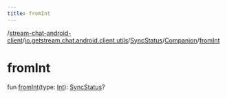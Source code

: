 ```yaml
---
title: fromInt
---
```

/[stream-chat-android-client](../../../index.md)/[io.getstream.chat.android.client.utils](../../index.md)/[SyncStatus](../index.md)/[Companion](index.md)/[fromInt](fromInt.md)  
  
  
  
# fromInt  
fun [fromInt](fromInt.md)(type: [Int](https://kotlinlang.org/api/latest/jvm/stdlib/kotlin/-int/index.html)): [SyncStatus](../index.md)?
